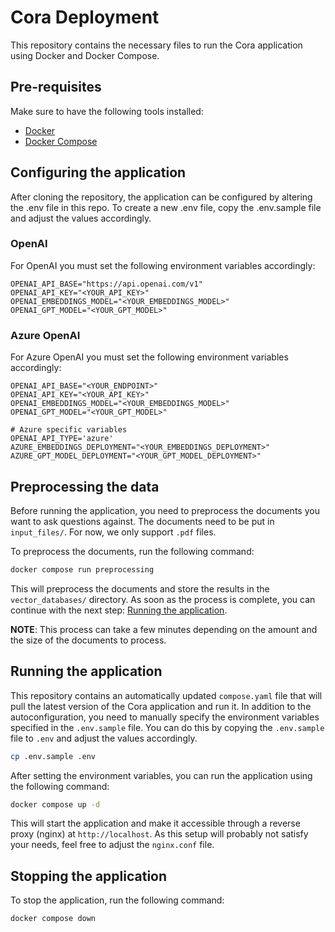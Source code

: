 # Cora Deployment

This repository contains the necessary files to run the Cora application using Docker and Docker Compose.

## Pre-requisites

Make sure to have the following tools installed:
- [Docker](https://docs.docker.com/get-docker/)
- [Docker Compose](https://docs.docker.com/compose/install/)

## Configuring the application

After cloning the repository, the application can be configured by altering the .env file in this repo. To create a new .env file, copy the .env.sample file and adjust the values accordingly.

### OpenAI
For OpenAI you must set the following environment variables accordingly:

```shell
OPENAI_API_BASE="https://api.openai.com/v1"
OPENAI_API_KEY="<YOUR_API_KEY>"
OPENAI_EMBEDDINGS_MODEL="<YOUR_EMBEDDINGS_MODEL>"
OPENAI_GPT_MODEL="<YOUR_GPT_MODEL>"
```

### Azure OpenAI
For Azure OpenAI you must set the following environment variables accordingly:

```shell
OPENAI_API_BASE="<YOUR_ENDPOINT>"
OPENAI_API_KEY="<YOUR_API_KEY>"
OPENAI_EMBEDDINGS_MODEL="<YOUR_EMBEDDINGS_MODEL>"
OPENAI_GPT_MODEL="<YOUR_GPT_MODEL>"

# Azure specific variables
OPENAI_API_TYPE='azure'
AZURE_EMBEDDINGS_DEPLOYMENT="<YOUR_EMBEDDINGS_DEPLOYMENT>"
AZURE_GPT_MODEL_DEPLOYMENT="<YOUR_GPT_MODEL_DEPLOYMENT>"
```

## Preprocessing the data

Before running the application, you need to preprocess the documents you want to ask questions against. The documents need to be put in `input_files/`. For now, we only support `.pdf` files.

To preprocess the documents, run the following command:
```bash
docker compose run preprocessing
```

This will preprocess the documents and store the results in the `vector_databases/` directory. As soon as the process is complete, you can continue with the next step: [Running the application](#running-the-application).

**NOTE**: This process can take a few minutes depending on the amount and the size of the documents to process.

## Running the application

This repository contains an automatically updated `compose.yaml` file that will pull the latest version of the Cora application and run it.
In addition to the autoconfiguration, you need to manually specify the environment variables specified in the `.env.sample` file. You can do this by copying the `.env.sample` file to `.env` and adjust the values accordingly.
```bash
cp .env.sample .env
```

After setting the environment variables, you can run the application using the following command:
```bash
docker compose up -d
```

This will start the application and make it accessible through a reverse proxy (nginx) at `http://localhost`. As this setup will probably not satisfy your needs, feel free to adjust the `nginx.conf` file.

## Stopping the application

To stop the application, run the following command:
```bash
docker compose down
```
